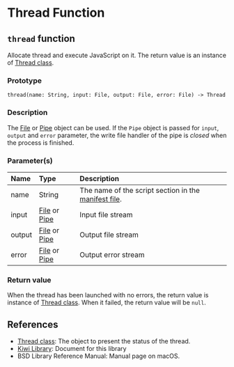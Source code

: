 # Thread Function

## `thread` function
Allocate thread and execute JavaScript on it.
The return value is an instance of [Thread class](https://github.com/steelwheels/KiwiScript/blob/master/KiwiLibrary/Document/Class/Thread.md).

### Prototype
````
thread(name: String, input: File, output: File, error: File) -> Thread
````

### Description
The [File](https://github.com/steelwheels/KiwiScript/blob/master/KiwiLibrary/Document/Class/File.md) or [Pipe](https://github.com/steelwheels/KiwiScript/blob/master/KiwiLibrary/Document/Class/Pipe.md) object can be used. If the `Pipe` object is passed for `input`, `output` and `error` parameter, the write file handler of the pipe is *closed* when the process is finished.

### Parameter(s)
|Name           |Type   |Description                    |
|:---           |:----  |:----                          |
|name           |String |The name of the script section in the [manifest file](https://github.com/steelwheels/JSTools/blob/master/Document/manifest-file.md). |     
|input          |[File](https://github.com/steelwheels/KiwiScript/blob/master/KiwiLibrary/Document/Class/File.md) or [Pipe](https://github.com/steelwheels/KiwiScript/blob/master/KiwiLibrary/Document/Class/Pipe.md) |Input file stream |
|output         |[File](https://github.com/steelwheels/KiwiScript/blob/master/KiwiLibrary/Document/Class/File.md) or [Pipe](https://github.com/steelwheels/KiwiScript/blob/master/KiwiLibrary/Document/Class/Pipe.md) |Output file stream |
|error          |[File](https://github.com/steelwheels/KiwiScript/blob/master/KiwiLibrary/Document/Class/File.md) or [Pipe](https://github.com/steelwheels/KiwiScript/blob/master/KiwiLibrary/Document/Class/Pipe.md) |Output error stream |

### Return value
When the thread has been launched with no errors,
the return value is instance of [Thread class](https://github.com/steelwheels/KiwiScript/blob/master/KiwiLibrary/Document/Class/Thread.md).
When it failed, the return value will be `null`.

## References
* [Thread class](https://github.com/steelwheels/KiwiScript/blob/master/KiwiLibrary/Document/Class/Thread.md): The object to present the status of the thread.
* [Kiwi Library](https://github.com/steelwheels/KiwiScript/blob/master/KiwiLibrary/Document/Library.md): Document for this library
* BSD Library Reference Manual: Manual page on macOS.
